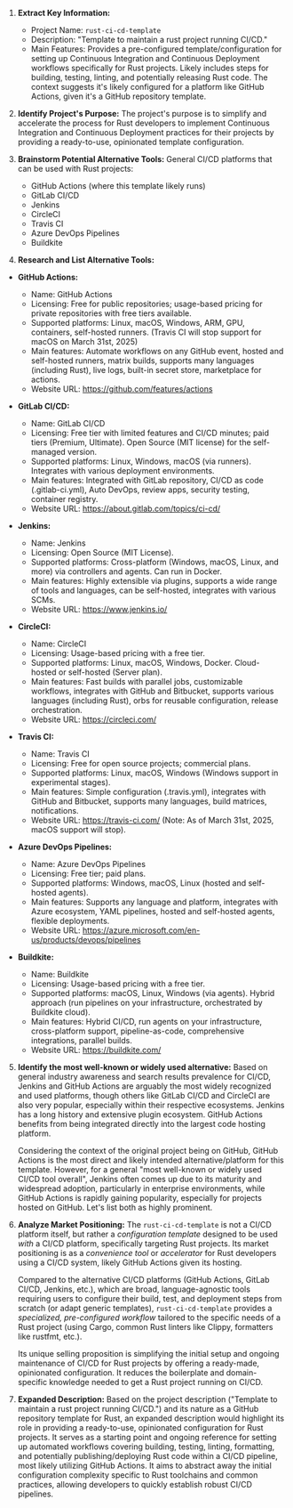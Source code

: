 1.  **Extract Key Information:**
    *   Project Name: `rust-ci-cd-template`
    *   Description: "Template to maintain a rust project running CI/CD."
    *   Main Features: Provides a pre-configured template/configuration for setting up Continuous Integration and Continuous Deployment workflows specifically for Rust projects. Likely includes steps for building, testing, linting, and potentially releasing Rust code. The context suggests it's likely configured for a platform like GitHub Actions, given it's a GitHub repository template.

2.  **Identify Project's Purpose:**
    The project's purpose is to simplify and accelerate the process for Rust developers to implement Continuous Integration and Continuous Deployment practices for their projects by providing a ready-to-use, opinionated template configuration.

3.  **Brainstorm Potential Alternative Tools:**
    General CI/CD platforms that can be used with Rust projects:
    *   GitHub Actions (where this template likely runs)
    *   GitLab CI/CD
    *   Jenkins
    *   CircleCI
    *   Travis CI
    *   Azure DevOps Pipelines
    *   Buildkite

4.  **Research and List Alternative Tools:**

*   **GitHub Actions:**
    *   Name: GitHub Actions
    *   Licensing: Free for public repositories; usage-based pricing for private repositories with free tiers available.
    *   Supported platforms: Linux, macOS, Windows, ARM, GPU, containers, self-hosted runners. (Travis CI will stop support for macOS on March 31st, 2025)
    *   Main features: Automate workflows on any GitHub event, hosted and self-hosted runners, matrix builds, supports many languages (including Rust), live logs, built-in secret store, marketplace for actions.
    *   Website URL: https://github.com/features/actions

*   **GitLab CI/CD:**
    *   Name: GitLab CI/CD
    *   Licensing: Free tier with limited features and CI/CD minutes; paid tiers (Premium, Ultimate). Open Source (MIT license) for the self-managed version.
    *   Supported platforms: Linux, Windows, macOS (via runners). Integrates with various deployment environments.
    *   Main features: Integrated with GitLab repository, CI/CD as code (.gitlab-ci.yml), Auto DevOps, review apps, security testing, container registry.
    *   Website URL: https://about.gitlab.com/topics/ci-cd/

*   **Jenkins:**
    *   Name: Jenkins
    *   Licensing: Open Source (MIT License).
    *   Supported platforms: Cross-platform (Windows, macOS, Linux, and more) via controllers and agents. Can run in Docker.
    *   Main features: Highly extensible via plugins, supports a wide range of tools and languages, can be self-hosted, integrates with various SCMs.
    *   Website URL: https://www.jenkins.io/

*   **CircleCI:**
    *   Name: CircleCI
    *   Licensing: Usage-based pricing with a free tier.
    *   Supported platforms: Linux, macOS, Windows, Docker. Cloud-hosted or self-hosted (Server plan).
    *   Main features: Fast builds with parallel jobs, customizable workflows, integrates with GitHub and Bitbucket, supports various languages (including Rust), orbs for reusable configuration, release orchestration.
    *   Website URL: https://circleci.com/

*   **Travis CI:**
    *   Name: Travis CI
    *   Licensing: Free for open source projects; commercial plans.
    *   Supported platforms: Linux, macOS, Windows (Windows support in experimental stages).
    *   Main features: Simple configuration (.travis.yml), integrates with GitHub and Bitbucket, supports many languages, build matrices, notifications.
    *   Website URL: https://travis-ci.com/ (Note: As of March 31st, 2025, macOS support will stop).

*   **Azure DevOps Pipelines:**
    *   Name: Azure DevOps Pipelines
    *   Licensing: Free tier; paid plans.
    *   Supported platforms: Windows, macOS, Linux (hosted and self-hosted agents).
    *   Main features: Supports any language and platform, integrates with Azure ecosystem, YAML pipelines, hosted and self-hosted agents, flexible deployments.
    *   Website URL: https://azure.microsoft.com/en-us/products/devops/pipelines

*   **Buildkite:**
    *   Name: Buildkite
    *   Licensing: Usage-based pricing with a free tier.
    *   Supported platforms: macOS, Linux, Windows (via agents). Hybrid approach (run pipelines on your infrastructure, orchestrated by Buildkite cloud).
    *   Main features: Hybrid CI/CD, run agents on your infrastructure, cross-platform support, pipeline-as-code, comprehensive integrations, parallel builds.
    *   Website URL: https://buildkite.com/

5.  **Identify the most well-known or widely used alternative:**
    Based on general industry awareness and search results prevalence for CI/CD, Jenkins and GitHub Actions are arguably the most widely recognized and used platforms, though others like GitLab CI/CD and CircleCI are also very popular, especially within their respective ecosystems. Jenkins has a long history and extensive plugin ecosystem. GitHub Actions benefits from being integrated directly into the largest code hosting platform.

    Considering the context of the original project being on GitHub, GitHub Actions is the most direct and likely intended alternative/platform for this template. However, for a general "most well-known or widely used CI/CD tool overall", Jenkins often comes up due to its maturity and widespread adoption, particularly in enterprise environments, while GitHub Actions is rapidly gaining popularity, especially for projects hosted on GitHub. Let's list both as highly prominent.

6.  **Analyze Market Positioning:**
    The `rust-ci-cd-template` is not a CI/CD platform itself, but rather a *configuration template* designed to be used *with* a CI/CD platform, specifically targeting Rust projects. Its market positioning is as a *convenience tool* or *accelerator* for Rust developers using a CI/CD system, likely GitHub Actions given its hosting.

    Compared to the alternative CI/CD platforms (GitHub Actions, GitLab CI/CD, Jenkins, etc.), which are broad, language-agnostic tools requiring users to configure their build, test, and deployment steps from scratch (or adapt generic templates), `rust-ci-cd-template` provides a *specialized, pre-configured workflow* tailored to the specific needs of a Rust project (using Cargo, common Rust linters like Clippy, formatters like rustfmt, etc.).

    Its unique selling proposition is simplifying the initial setup and ongoing maintenance of CI/CD for Rust projects by offering a ready-made, opinionated configuration. It reduces the boilerplate and domain-specific knowledge needed to get a Rust project running on CI/CD.

7.  **Expanded Description:**
    Based on the project description ("Template to maintain a rust project running CI/CD.") and its nature as a GitHub repository template for Rust, an expanded description would highlight its role in providing a ready-to-use, opinionated configuration for Rust projects. It serves as a starting point and ongoing reference for setting up automated workflows covering building, testing, linting, formatting, and potentially publishing/deploying Rust code within a CI/CD pipeline, most likely utilizing GitHub Actions. It aims to abstract away the initial configuration complexity specific to Rust toolchains and common practices, allowing developers to quickly establish robust CI/CD pipelines.